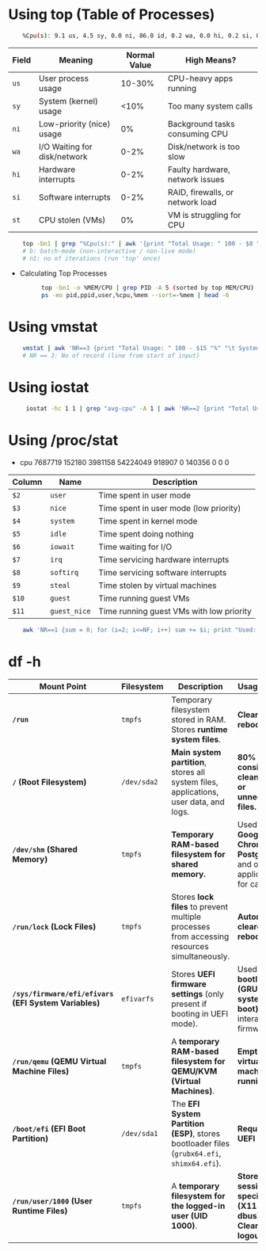 # Using top (Table of Processes)

```bash
    %Cpu(s): 9.1 us, 4.5 sy, 0.0 ni, 86.0 id, 0.2 wa, 0.0 hi, 0.2 si, 0.0 st
```

| Field | Meaning                      | Normal Value | High Means?                      |
| ----- | ---------------------------- | ------------ | -------------------------------- |
| `us`  | User process usage           | 10-30%       | CPU-heavy apps running           |
| `sy`  | System (kernel) usage        | <10%         | Too many system calls            |
| `ni`  | Low-priority (nice) usage    | 0%           | Background tasks consuming CPU   |
| `wa`  | I/O Waiting for disk/network | 0-2%         | Disk/network is too slow         |
| `hi`  | Hardware interrupts          | 0-2%         | Faulty hardware, network issues  |
| `si`  | Software interrupts          | 0-2%         | RAID, firewalls, or network load |
| `st`  | CPU stolen (VMs)             | 0%           | VM is struggling for CPU         |

```bash
    top -bn1 | grep "%Cpu(s):" | awk '{print "Total Usage: " 100 - $8 "%" "\t User processes: " $2 "%" "\t System Usage: " $4 "%" "\t Idle CPU: " $8 "%" }'
    # b: batch-mode (non-interactive / non-live mode)
    # n1: no of iterations (run 'top' once)
```

- Calculating Top Processes
  ```BASH
        top -bn1 -o %MEM/CPU | grep PID -A 5 (sorted by top MEM/CPU)
        ps -eo pid,ppid,user,%cpu,%mem --sort=-%mem | head -6
  ```

# Using vmstat

```bash
    vmstat | awk 'NR==3 {print "Total Usage: " 100 - $15 "%" "\t System: " $14 "%" "\t User Processes: " $13 "%" "\t Idle: " $15 "%"}'
    # NR == 3: No of record (line from start of input)
```

# Using iostat

```bash
     iostat -hc 1 1 | grep "avg-cpu" -A 1 | awk 'NR==2 {print "Total Usage: " 100 - $6 "%" "\t System: " $3 "\t User: " $1 "\t Idle: " $6}'
```

# Using /proc/stat

- cpu 7687719 152180 3981158 54224049 918907 0 140356 0 0 0

| Column | Name         | Description                              |
| ------ | ------------ | ---------------------------------------- |
| `$2`   | `user`       | Time spent in user mode                  |
| `$3`   | `nice`       | Time spent in user mode (low priority)   |
| `$4`   | `system`     | Time spent in kernel mode                |
| `$5`   | `idle`       | Time spent doing nothing                 |
| `$6`   | `iowait`     | Time waiting for I/O                     |
| `$7`   | `irq`        | Time servicing hardware interrupts       |
| `$8`   | `softirq`    | Time servicing software interrupts       |
| `$9`   | `steal`      | Time stolen by virtual machines          |
| `$10`  | `guest`      | Time running guest VMs                   |
| `$11`  | `guest_nice` | Time running guest VMs with low priority |

```bash
    awk 'NR==1 {sum = 0; for (i=2; i<=NF; i++) sum += $i; print "Used: " 100 - ($5 / sum _ 100) "%" "\t Idle: " ($5 / sum _ 100) "%" }' /proc/stat
```

# df -h

| **Mount Point**                                        | **Filesystem** | **Description**                                                                              | **Usage Details**                                                          |
| ------------------------------------------------------ | -------------- | -------------------------------------------------------------------------------------------- | -------------------------------------------------------------------------- |
| **`/run`**                                             | `tmpfs`        | Temporary filesystem stored in RAM. Stores **runtime system files**.                         | **Cleared after reboot.**                                                  |
| **`/` (Root Filesystem)**                              | `/dev/sda2`    | **Main system partition**, stores all system files, applications, user data, and logs.       | **80% full, consider cleaning logs or unnecessary files.**                 |
| **`/dev/shm` (Shared Memory)**                         | `tmpfs`        | **Temporary RAM-based filesystem for shared memory.**                                        | Used by **Google Chrome, PostgreSQL**, and other applications for caching. |
| **`/run/lock` (Lock Files)**                           | `tmpfs`        | Stores **lock files** to prevent multiple processes from accessing resources simultaneously. | **Automatically cleared on reboot.**                                       |
| **`/sys/firmware/efi/efivars` (EFI System Variables)** | `efivarfs`     | Stores **UEFI firmware settings** (only present if booting in UEFI mode).                    | Used by **bootloaders (GRUB, systemd-boot)** to interact with firmware.    |
| **`/run/qemu` (QEMU Virtual Machine Files)**           | `tmpfs`        | A **temporary RAM-based filesystem for QEMU/KVM (Virtual Machines)**.                        | **Empty if no virtual machines are running.**                              |
| **`/boot/efi` (EFI Boot Partition)**                   | `/dev/sda1`    | The **EFI System Partition (ESP)**, stores bootloader files (`grubx64.efi`, `shimx64.efi`).  | **Required for UEFI booting.**                                             |
| **`/run/user/1000` (User Runtime Files)**              | `tmpfs`        | A **temporary filesystem for the logged-in user (UID 1000)**.                                | **Stores session-specific files (X11 sockets, dbus). Cleared on logout.**  |
